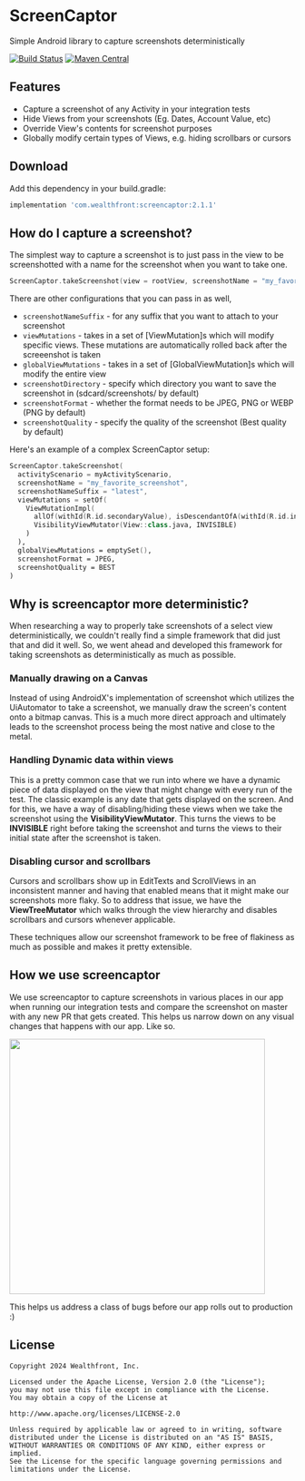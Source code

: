 # ScreenCaptor
Simple Android library to capture screenshots deterministically

[![Build Status](https://travis-ci.org/wealthfront/screencaptor.svg?branch=master)](https://travis-ci.org/wealthfront/screencaptor)
[![Maven Central](https://maven-badges.herokuapp.com/maven-central/com.wealthfront/screencaptor/badge.svg)](https://maven-badges.herokuapp.com/maven-central/com.wealthfront/screencaptor)

## Features
* Capture a screenshot of any Activity in your integration tests
* Hide Views from your screenshots (Eg. Dates, Account Value, etc)
* Override View's contents for screenshot purposes
* Globally modify certain types of Views, e.g. hiding scrollbars or cursors

## Download

Add this dependency in your build.gradle:

```groovy
implementation 'com.wealthfront:screencaptor:2.1.1'
```

## How do I capture a screenshot?
The simplest way to capture a screenshot is to just pass in the view to be screenshotted with a name for the screenshot when you want to take one.
```kotlin
ScreenCaptor.takeScreenshot(view = rootView, screenshotName = "my_favorite_screenshot")
```

There are other configurations that you can pass in as well,

* `screenshotNameSuffix` - for any suffix that you want to attach to your screenshot
* `viewMutations` - takes in a set of [ViewMutation]s which will modify specific views. These mutations are automatically rolled back after the screeenshot is taken
* `globalViewMutations` - takes in a set of [GlobalViewMutation]s which will modify the entire view
* `screenshotDirectory` - specify which directory you want to save the screenshot in (sdcard/screenshots/ by default)
* `screenshotFormat` - whether the format needs to be JPEG, PNG or WEBP (PNG by default)
* `screenshotQuality` - specify the quality of the screenshot (Best quality by default)

Here's an example of a complex ScreenCaptor setup:

```kotlin
ScreenCaptor.takeScreenshot(
  activityScenario = myActivityScenario,
  screenshotName = "my_favorite_screenshot",
  screenshotNameSuffix = "latest",
  viewMutations = setOf(
    ViewMutationImpl(
      allOf(withId(R.id.secondaryValue), isDescendantOfA(withId(R.id.infoCard))),
      VisibilityViewMutator(View::class.java, INVISIBLE)
    )
  ), 
  globalViewMutations = emptySet(),
  screenshotFormat = JPEG,
  screenshotQuality = BEST
)
```

## Why is screencaptor more deterministic?
When researching a way to properly take screenshots of a select view deterministically, we couldn't really find a simple framework that did just that and did it well. So, we went ahead and developed this framework for taking screenshots as deterministically as much as possible.

### Manually drawing on a Canvas

Instead of using AndroidX's implementation of screenshot which utilizes the UiAutomator to take a screenshot, we manually draw the screen's content onto a bitmap canvas. This is a much more direct approach and ultimately leads to the screenshot process being the most native and close to the metal.

### Handling Dynamic data within views

This is a pretty common case that we run into where we have a dynamic piece of data displayed on the view that might change with every run of the test. The classic example is any date that gets displayed on the screen. And for this, we have a way of disabling/hiding these views when we take the screenshot using the **VisibilityViewMutator**. This turns the views to be  **INVISIBLE** right before taking the screenshot and turns the views to their initial state after the screenshot is taken.

### Disabling cursor and scrollbars

Cursors and scrollbars show up in EditTexts and ScrollViews in an inconsistent manner and having that enabled means that it might make our screenshots more flaky. So to address that issue, we have the  **ViewTreeMutator** which walks through the view hierarchy and disables scrollbars and cursors whenever applicable.

These techniques allow our screenshot framework to be free of flakiness as much as possible and makes it pretty extensible.

## How we use screencaptor
We use screencaptor to capture screenshots in various places in our app when running our integration tests and compare the screenshot on master with any new PR that gets created. This helps us narrow down on any visual changes that happens with our app. Like so.

<img src="/.github/mismatch.png" width="450"/>

This helps us address a class of bugs before our app rolls out to production :)

## License
```
Copyright 2024 Wealthfront, Inc.

Licensed under the Apache License, Version 2.0 (the "License");
you may not use this file except in compliance with the License.
You may obtain a copy of the License at

http://www.apache.org/licenses/LICENSE-2.0

Unless required by applicable law or agreed to in writing, software
distributed under the License is distributed on an "AS IS" BASIS,
WITHOUT WARRANTIES OR CONDITIONS OF ANY KIND, either express or implied.
See the License for the specific language governing permissions and
limitations under the License.
```
